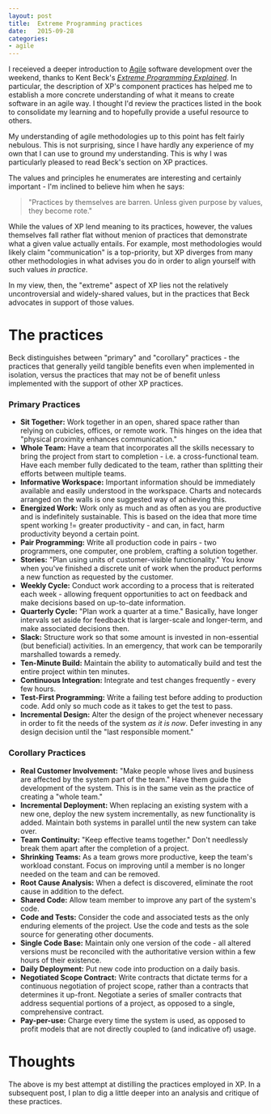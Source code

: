 ```yaml
---
layout: post
title:  Extreme Programming practices
date:   2015-09-28
categories:
- agile
---
```

I receieved a deeper introduction to [Agile](https:**//en.wikipedia.org/wiki/Agile_software_development) software development over the weekend, thanks to Kent Beck's *[Extreme Programming Explained](http://www.amazon.com/Extreme-Programming-Explained-Embrace-Edition/dp/0321278658)*. In particular, the description of XP's component practices has helped me to establish a more concrete understanding of what it means to create software in an agile way. I thought I'd review the practices listed in the book to consolidate my learning and to hopefully provide a useful resource to others.

My understanding of agile methodologies up to this point has felt fairly nebulous. This is not surprising, since I have hardly any experience of my own that I can use to ground my understanding. This is why I was particularly pleased to read Beck's section on XP practices.

The values and principles he enumerates are interesting and certainly important - I'm inclined to believe him when he says:

> "Practices by themselves are barren. Unless given purpose by values, they become rote."

While the values of XP lend meaning to its practices, however, the values themselves fall rather flat without menion of practices that demonstrate what a given value actually entails. For example, most methodologies would likely claim "communication" is a top-priority, but XP diverges from many other methodologies in what advises you do in order to align yourself with such values *in practice*.

In my view, then, the "extreme" aspect of XP lies not the relatively uncontroversial and widely-shared values, but in the practices that Beck advocates in support of those values.

# The practices

Beck distinguishes between "primary" and "corollary" practices - the practices that generally yeild tangible benefits even when implemented in isolation, versus the practices that may not be of benefit unless implemented with the support of other XP practices.

### Primary Practices

- **Sit Together:** Work together in an open, shared space rather than relying on cubicles, offices, or remote work. This hinges on the idea that "physical proximity enhances communication."
- **Whole Team:** Have a team that incorporates all the skills necessary to bring the project from start to completion - i.e. a cross-functional team. Have each member fully dedicated to the team, rather than splitting their efforts between multiple teams.
- **Informative Workspace:** Important information should be immediately available and easily understood in the workspace. Charts and notecards arranged on the walls is one suggested way of achieving this.
- **Energized Work:** Work only as much and as often as you are productive and is indefinitely sustainable. This is based on the idea that more time spent working != greater productivity - and can, in fact, harm productivity beyond a certain point.
- **Pair Programming:** Write all production code in pairs - two programmers, one computer, one problem, crafting a solution together.
- **Stories:** "Plan using units of customer-visible functionality." You know when you've finished a discrete unit of work when the product performs a new function as requested by the customer.
- **Weekly Cycle:** Conduct work according to a process that is reiterated each week - allowing frequent opportunities to act on feedback and make decisions based on up-to-date information.
- **Quarterly Cycle:** "Plan work a quarter at a time." Basically, have longer intervals set aside for feedback that is larger-scale and longer-term, and make associated decisions then.
- **Slack:** Structure work so that some amount is invested in non-essential (but beneficial) activities. In an emergency, that work can be temporarily marshalled towards a remedy.
- **Ten-Minute Build:** Maintain the ability to automatically build and test the entire project within ten minutes.
- **Continuous Integration:** Integrate and test changes frequently - every few hours.
- **Test-First Programming:** Write a failing test before adding to production code. Add only so much code as it takes to get the test to pass.
- **Incremental Design:** Alter the design of the project whenever necessary in order to fit the needs of the system *as it is now*. Defer investing in any design decision until the "last responsible moment."

### Corollary Practices

- **Real Customer Involvement:** "Make people whose lives and business are affected by the system part of the team." Have them guide the development of the system. This is in the same vein as the practice of creating a "whole team."
- **Incremental Deployment:** When replacing an existing system with a new one, deploy the new system incrementally, as new functionality is added. Maintain both systems in parallel until the new system can take over.
- **Team Continuity:** "Keep effective teams together." Don't needlessly break them apart after the completion of a project.
- **Shrinking Teams:** As a team grows more productive, keep the team's workload constant. Focus on improving until a member is no longer needed on the team and can be removed.
- **Root Cause Analysis:** When a defect is discovered, eliminate the root cause in addition to the defect.
- **Shared Code:** Allow team member to improve any part of the system's code.
- **Code and Tests:** Consider the code and associated tests as the only enduring elements of the project. Use the code and tests as the sole source for generating other documents.
- **Single Code Base:** Maintain only one version of the code - all altered versions must be reconciled with the authoritative version within a few hours of their existence.
- **Daily Deployment:** Put new code into production on a daily basis.
- **Negotiated Scope Contract:** Write contracts that dictate terms for a continuous negotiation of project scope, rather than a contracts that determines it up-front. Negotiate a series of smaller contracts that address sequential portions of a project, as opposed to a single, comprehensive contract.
- **Pay-per-use:** Charge every time the system is used, as opposed to profit models that are not directly coupled to (and indicative of) usage.

# Thoughts

The above is my best attempt at distilling the practices employed in XP. In a subsequent post, I plan to dig a little deeper into an analysis and critique of these practices.
